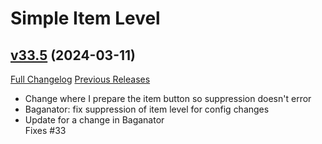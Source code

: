 # Simple Item Level

## [v33.5](https://github.com/kemayo/wow-simpleitemlevel/tree/v33.5) (2024-03-11)
[Full Changelog](https://github.com/kemayo/wow-simpleitemlevel/compare/v33.4...v33.5) [Previous Releases](https://github.com/kemayo/wow-simpleitemlevel/releases)

- Change where I prepare the item button so suppression doesn't error  
- Baganator: fix suppression of item level for config changes  
- Update for a change in Baganator  
    Fixes #33  
